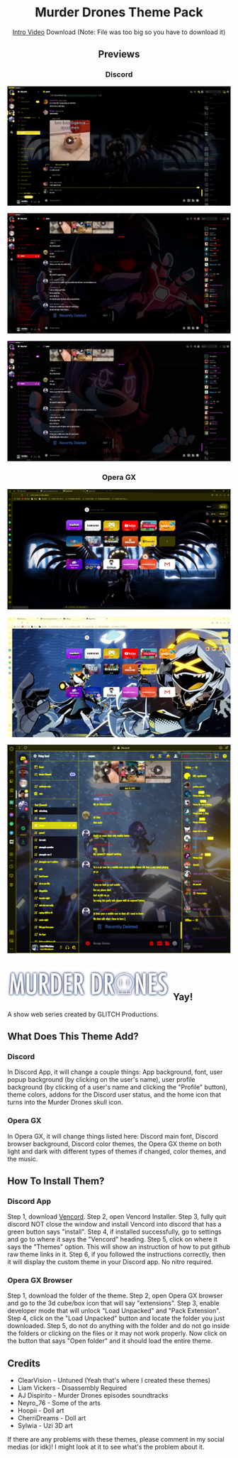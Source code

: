 <div align="center">

# Murder Drones Theme Pack

[Intro Video](https://github.com/Crisis14/Murder-Drones-Theme-Pack/blob/main/Preview/Murder%20Drones%20Theme%20Pack%20Intro.mp4) Download (Note: File was too big so you have to download it)

## Previews

### Discord

![MD Preview2](https://github.com/Crisis14/Murder-Drones-Theme-Pack/blob/main/Preview/Murder%20Drones%20Theme%20Preview.png)

![MD Preview3](https://github.com/Crisis14/Murder-Drones-Theme-Pack/blob/main/Preview/Murder%20Drones%20Theme%20Preview%202.png)

![MD Preview4](https://github.com/Crisis14/Murder-Drones-Theme-Pack/blob/main/Preview/Murder%20Drones%20Theme%20Preview%203.png)

### Opera GX

![MD Preview5](https://github.com/Crisis14/Murder-Drones-Theme-Pack/blob/main/Preview/Opera%20GX%20Preview.png)

![MD Preview6](https://github.com/Crisis14/Murder-Drones-Theme-Pack/blob/main/Preview/Opera%20GX%20Preview%202.png)

![MD Preview7](https://github.com/Crisis14/Murder-Drones-Theme-Pack/blob/main/Preview/Opera%20GX%20Preview%203.png)

</div>

## ![Murder Drones Logo](https://github.com/Crisis14/Murder-Drones-Theme-Pack/blob/main/Preview/Murder%20Drones%20Transparent%20Logo.png) Yay!

A show web series created by GLITCH Productions.

## What Does This Theme Add?

### Discord

In Discord App, it will change a couple things: App background, font, user popup background (by clicking on the user's name), user profile background (by clicking of a user's name and clicking the "Profile" button), theme colors, addons for the Discord user status, and the home icon that turns into the Murder Drones skull icon. 

### Opera GX

In Opera GX, it will change things listed here: Discord main font, Discord browser background, Discord color themes, the Opera GX theme on both light and dark with different types of themes if changed, color themes, and the music.

## How To Install Them?

### Discord App

Step 1, download [Vencord](https://github.com/Vendicated/Vencord). Step 2, open Vencord Installer. Step 3, fully quit discord NOT close the window and install Vencord into discord that has a green button says "install". Step 4, if installed successfully, go to settings and go to where it says the "Vencord" heading. Step 5, click on where it says the "Themes" option. This will show an instruction of how to put github raw theme links in it. Step 6, if you followed the instructions correctly, then it will display the custom theme in your Discord app. No nitro required.

### Opera GX Browser

Step 1, download the folder of the theme. Step 2, open Opera GX browser and go to the 3d cube/box icon that will say "extensions". Step 3, enable developer mode that will unlock "Load Unpacked" and "Pack Extension". Step 4, click on the "Load Unpacked" button and locate the folder you just downloaded. Step 5, do not do anything with the folder and do not go inside the folders or clicking on the files or it may not work properly. Now click on the button that says "Open folder" and it should load the entire theme.

## Credits

* ClearVision - Untuned (Yeah that's where I created these themes)
* Liam Vickers - Disassembly Required
* AJ Dispirito - Murder Drones episodes soundtracks
* Neyro_76 - Some of the arts
* Hoopii - Doll art
* CherriDreams - Doll art
* Sylwia - Uzi 3D art

If there are any problems with these themes, please comment in my social medias (or idk)! I might look at it to see what's the problem about it.

